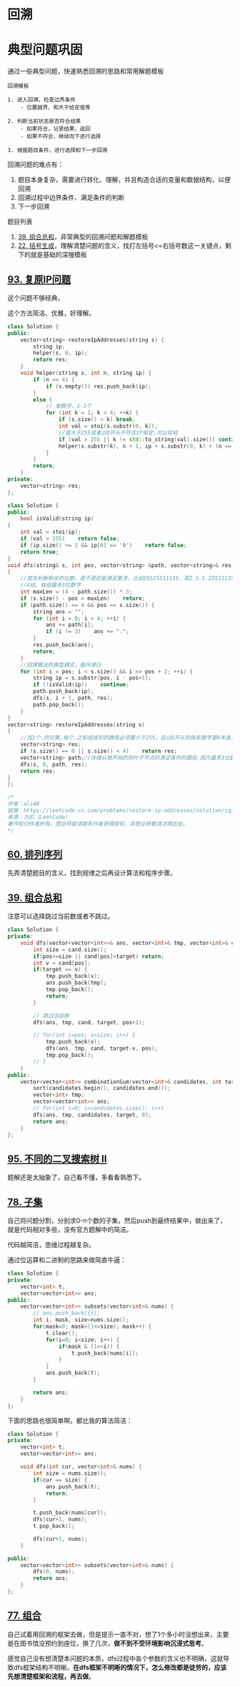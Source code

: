 # 回溯

# 典型问题巩固
通过一些典型问题，快速熟悉回溯的思路和常用解题模板

```
回溯模板

1. 进入回溯，检查边界条件
    - 位置越界、和大于给定值等

2. 判断当前状态是否符合结果
    - 如果符合，记录结果，返回
    - 如果不符合，继续向下进行选择

3. 根据题目条件，进行选择和下一步回溯
```

回溯问题的难点有：
1. 题目本身复杂，需要进行转化、理解，并且构造合适的变量和数据结构，以便回溯
2. 回溯过程中边界条件、满足条件的判断
3. 下一步回溯

题目列表
1. [39. 组合总和](https://leetcode-cn.com/problems/combination-sum/)，非常典型的回溯问题和解题模板
2. [22. 括号生成](https://leetcode-cn.com/problems/generate-parentheses/)，理解清楚问题的含义，找打左括号<=右括号数这一关键点，剩下的就是基础的深搜模板


## [93. 复原IP问题](https://leetcode-cn.com/problems/restore-ip-addresses/)
这个问题不够经典，

这个方法简洁、优雅，好理解。
```cpp
class Solution {
public:
	vector<string> restoreIpAddresses(string s) {
		string ip;
		helper(s, 0, ip);
		return res;
	}
	void helper(string s, int n, string ip) {
		if (n == 4) {
			if (s.empty()) res.push_back(ip);
		}
		else {
            // 取数字，1-3个
			for (int k = 1; k < 4; ++k) {
				if (s.size() < k) break;
				int val = stoi(s.substr(0, k));
				//值大于255或者以0开头不符合IP规定,可以剪枝
				if (val > 255 || k != std::to_string(val).size()) continue;
				helper(s.substr(k), n + 1, ip + s.substr(0, k) + (n == 3 ? "" : "."));
			}
		}
		return;
	}
private:
	vector<string> res;
};
```

```cpp
class Solution {
public:
    bool isValid(string ip)
{
    int val = stoi(ip);
    if (val > 255)    return false;
    if (ip.size() >= 2 && ip[0] == '0')    return false;
    return true;
}
void dfs(string& s, int pos, vector<string> &path, vector<string>& res)
{
    //首先判断剩余的位数，是不是还能满足要求，比如25525511135，若2.5.5.25511135显然不满足，这可以预判
    //4组，每组最多3位数字
    int maxLen = (4 - path.size()) * 3;
    if (s.size() - pos > maxLen)    return;
    if (path.size() == 4 && pos == s.size()) {
        string ans = "";
        for (int i = 0; i < 4; ++i) {
            ans += path[i];
            if (i != 3)    ans += ".";
        }
        res.push_back(ans);
        return;
    }
    //回溯算法的典型模式，循环递归
    for (int i = pos; i < s.size() && i <= pos + 2; ++i) {
        string ip = s.substr(pos, i - pos+1);
        if (!isValid(ip))    continue;
        path.push_back(ip);
        dfs(s, i + 1, path, res);
        path.pop_back();
    }
}
vector<string> restoreIpAddresses(string s)
{
    //找3个.的位置,每个.之前组成的的数值必须要小于255，且以0开头的除非数字是0本身，否则也是非法
    vector<string> res;
    if (s.size() == 0 || s.size() < 4)    return res;
    vector<string> path;//存储从根开始的到叶子节点的满足条件的路径,因为最多3位数字一组，所以同一层横向循环时尝试最多3个位的长度
    dfs(s, 0, path, res);
    return res;
}
};

/*
作者：ali40
链接：https://leetcode-cn.com/problems/restore-ip-addresses/solution/cqing-xi-yi-dong-jie-fa-by-ali40/
来源：力扣（LeetCode）
著作权归作者所有。商业转载请联系作者获得授权，非商业转载请注明出处。
*/
```

## [60. 排列序列](https://leetcode-cn.com/problems/permutation-sequence/)
先弄清楚题目的含义，找到规律之后再设计算法和程序步骤。

## [39. 组合总和](https://leetcode-cn.com/problems/combination-sum/)
注意可以选择跳过当前数或者不跳过。
```cpp
class Solution {
private:
    void dfs(vector<vector<int>>& ans, vector<int>& tmp, vector<int>& cand, int target, int pos) {
        int size = cand.size();
        if(pos>=size || cand[pos]>target) return;
        int v = cand[pos];
        if(target == v) {
            tmp.push_back(v);
            ans.push_back(tmp);
            tmp.pop_back();
            return;
        }

        // 跳过当前数
        dfs(ans, tmp, cand, target, pos+1);

        // for(int i=pos; i<size; i++) {
            tmp.push_back(v);
            dfs(ans, tmp, cand, target-v, pos);
            tmp.pop_back();
        // }
    }
public:
    vector<vector<int>> combinationSum(vector<int>& candidates, int target) {
        sort(candidates.begin(), candidates.end());
        vector<int> tmp;
        vector<vector<int>> ans;
        // for(int i=0; i<candidates.size(); i++)
        dfs(ans, tmp, candidates, target, 0);
        return ans;
    }
};
```

## [95. 不同的二叉搜索树 II](https://leetcode-cn.com/problems/unique-binary-search-trees-ii/)

题解还是太抽象了，自己看不懂，多看看熟悉下。

## [78. 子集](https://leetcode-cn.com/problems/subsets/)
自己将问题分割，分别求0-n个数的子集，然后push到最终结果中，做出来了，就是代码相对多些，没有官方题解中的简洁。

代码越简洁，思维过程越复杂。

通过位运算和二进制的思路来做简直牛逼：
```cpp
class Solution {
private:
    vector<int> t;
    vector<vector<int>> ans;
public:
    vector<vector<int>> subsets(vector<int>& nums) {
        // ans.push_back({});
        int i, mask, size=nums.size();
        for(mask=0; mask<(1<<size); mask++) {
            t.clear();
            for(i=0; i<size; i++) {
                if(mask & (1<<i)) {
                    t.push_back(nums[i]);
                }
            }
            ans.push_back(t);
        }

        return ans;
    }
};
```

下面的思路也很简单啊，都比我的算法简洁：
```cpp
class Solution {
private:
    vector<int> t;
    vector<vector<int>> ans;

    void dfs(int cur, vector<int>& nums) {
        int size = nums.size();
        if(cur == size) {
            ans.push_back(t);
            return;
        }

        t.push_back(nums[cur]);
        dfs(cur+1, nums);
        t.pop_back();

        dfs(cur+1, nums);
    }

public:
    vector<vector<int>> subsets(vector<int>& nums) {
        dfs(0, nums);
        return ans;
    }
};
```

## [77. 组合](https://leetcode-cn.com/problems/combinations/)
自己试着用回溯的框架去做，但是提示一直不对，想了1个多小时没想出来，主要是在图书馆没预约到座位，换了几次，**做不到不受环境影响沉浸式思考**。

感觉自己没有想清楚本问题的本质，dfs过程中各个参数的含义也不明确，这就导致dfs框架结构不明晰。**在dfs框架不明晰的情况下，怎么修改都是徒劳的，应该先想清楚框架和流程，再去做**。
